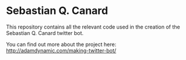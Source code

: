 Sebastian Q. Canard
==============

This repository contains all the relevant code used in the creation of the Sebastian Q. Canard twitter bot.

You can find out more about the project here: http://adamdynamic.com/making-twitter-bot/
